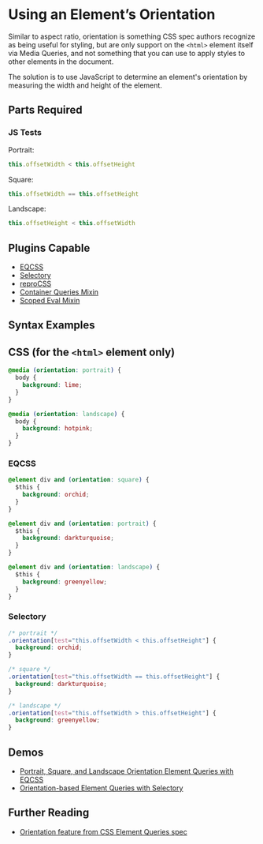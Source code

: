 # Using an Element’s Orientation

Similar to aspect ratio, orientation is something CSS spec authors recognize as being useful for styling, but are only support on the `<html>` element itself via Media Queries, and not something that you can use to apply styles to other elements in the document.

The solution is to use JavaScript to determine an element's orientation by measuring the width and height of the element.

## Parts Required

### JS Tests

Portrait:

```javascript
this.offsetWidth < this.offsetHeight
```

Square:

```javascript
this.offsetWidth == this.offsetHeight
```

Landscape:

```javascript
this.offsetHeight < this.offsetWidth 
```

## Plugins Capable

- [EQCSS](../plugins/eqcss.html)
- [Selectory](../plugins/selectory.html)
- [reproCSS](../plugins/reprocss.html)
- [Container Queries Mixin](../plugins/container-queries-mixin.html)
- [Scoped Eval Mixin](../plugins/scoped-eval-mixin.html)

## Syntax Examples

## CSS (for the `<html>` element only)

```css
@media (orientation: portrait) {
  body {
    background: lime;
  }
}
```

```css
@media (orientation: landscape) {
  body {
    background: hotpink;
  }
}
```

### EQCSS

```css
@element div and (orientation: square) {
  $this {
    background: orchid;
  }
}

@element div and (orientation: portrait) {
  $this {
    background: darkturquoise;
  }
}

@element div and (orientation: landscape) {
  $this {
    background: greenyellow;
  }
}
```

### Selectory

```css
/* portrait */
.orientation[test="this.offsetWidth < this.offsetHeight"] {
  background: orchid;
}

/* square */
.orientation[test="this.offsetWidth == this.offsetHeight"] {
  background: darkturquoise;
}

/* landscape */
.orientation[test="this.offsetWidth > this.offsetHeight"] {
  background: greenyellow;
}
```

## Demos

- [Portrait, Square, and Landscape Orientation Element Queries with EQCSS](https://codepen.io/tomhodgins/pen/wzmyYQ)
- [Orientation-based Element Queries with Selectory](https://codepen.io/tomhodgins/pen/ZKmXXw)

## Further Reading

- [Orientation feature from CSS Element Queries spec](https://tomhodgins.github.io/element-queries-spec/element-queries.html#orientation)